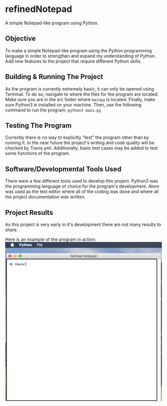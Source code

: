 # refinedNotepad
A simple Notepad-like program using Python.

## Objective
To make a simple Notepad-like program using the Python programming language in order to strengthen and expand my understanding of Python. Add new features to the project that require different Python skills.

## Building & Running The Project
As the program is currently extremely basic, it can only be opened using Terminal. To do so, navigate to where the files for the program are located. Make sure you are in the src folder where `mainpy` is located. Finally, make sure Python3 is installed on your machine.
Then, use the following command to run the program:
`python3 main.py`

## Testing The Program
Currently there is no way to explicitly "test" the program other than by running it. In the near future the project's writing and code quality will be checked by Travis.yml. Additionally, basic test cases may be added to test some functions of the program.

## Software/Developmental Tools Used
There were a few different tools used to develop this project. Python3 was the programming language of choice for the program's development. Atom was used as the text editor where all of the coding was done and where all the project documentation was written.

## Project Results
As this project is very early in it's development there are not many results to share.

Here is an example of the program in action:
![Here is an example of the program running.](images/program_in_action.png)
